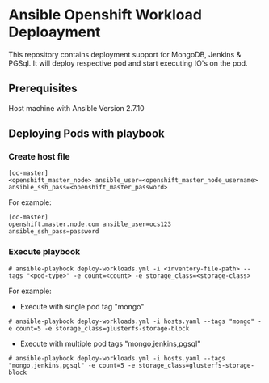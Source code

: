 # Ansible Openshift Workload Deploayment

This repository contains deployment support for MongoDB, Jenkins & PGSql. It will deploy respective pod and start executing IO's on the pod.

## Prerequisites
Host machine with Ansible Version 2.7.10

## Deploying Pods with playbook

### Create host file
```
[oc-master]
<openshift_master_node> ansible_user=<openshift_master_node_username>   ansible_ssh_pass=<openshift_master_password>
```
For example:
```
[oc-master]
openshift.master.node.com ansible_user=ocs123 ansible_ssh_pass=password
```
### Execute playbook

```
# ansible-playbook deploy-workloads.yml -i <inventory-file-path> --tags "<pod-type>" -e count=<count> -e storage_class=<storage-class>
```
For example:
* Execute with single pod tag "mongo"
```
# ansible-playbook deploy-workloads.yml -i hosts.yaml --tags "mongo" -e count=5 -e storage_class=glusterfs-storage-block
```
* Execute with multiple pod tags "mongo,jenkins,pgsql"
```
# ansible-playbook deploy-workloads.yml -i hosts.yaml --tags "mongo,jenkins,pgsql" -e count=5 -e storage_class=glusterfs-storage-block
```
